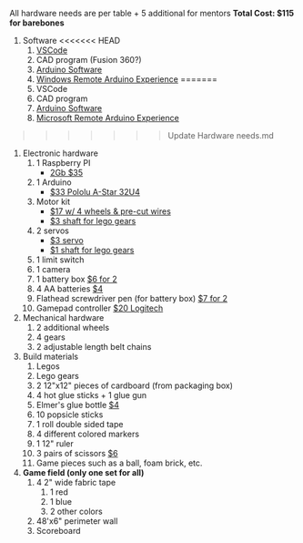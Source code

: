 All hardware needs are per table + 5 additional for mentors
**Total Cost: $115 for barebones**
1. Software
<<<<<<< HEAD
    1. [VSCode](https://code.visualstudio.com/)
    1. CAD program (Fusion 360?)
    1. [Arduino Software](https://www.arduino.cc/en/Main/Software)
    1. [Windows Remote Arduino Experience](https://www.microsoft.com/en-us/p/windows-remote-arduino-experience/9nblggh2041m?activetab=pivot:overviewtab)
=======
    1. VSCode
    1. CAD program
    1. [Arduino Software](https://www.arduino.cc/en/Main/Software)
    1. [Microsoft Remote Arduino Experience](https://www.microsoft.com/en-us/p/windows-remote-arduino-experience/9nblggh2041m?activetab=pivot:overviewtab)
>>>>>>> Update Hardware needs.md
1. Electronic hardware
    1. 1 Raspberry PI
        - [2Gb $35](https://www.adafruit.com/product/4292)
    1. 1 Arduino
        - [$33 Pololu A-Star 32U4](https://www.amazon.com/Pololu-Star-Controller-Raspberry-Bridge/dp/B07L36FYZ2)
    1. Motor kit
        - [$17 w/ 4 wheels & pre-cut wires](https://www.amazon.com/dp/B081W176PL/)
        - [$3 shaft for lego gears](https://www.adafruit.com/product/3810)
    1. 2 servos
        - [$3 servo](https://hobbyking.com/en_us/hxt900-micro-servo-1-6kg-0-12sec-9g.html)
        - [$1 shaft for lego gears](https://www.adafruit.com/product/4252)
    1. 1 limit switch
    1. 1 camera
    1. 1 battery box [$6 for 2](https://smile.amazon.com/Ogrmar-Switch-Battery-Holder-Leads/dp/B075G8XZLM)
    1. 4 AA batteries [$4](https://smile.amazon.com/Energizer-MAX-Alkaline-Batteries-Pack/dp/B00451SSBI)
    1. Flathead screwdriver pen (for battery box) [$7 for 2](https://smile.amazon.com/Bostitch-Office-Stanley-Screwdriver-66-344-2/dp/B00ZPSO8GE)
    1. Gamepad controller [$20 Logitech](https://smile.amazon.com/Logitech-940-000110-Gamepad-F310/dp/B003VAHYQY)
1. Mechanical hardware
    1. 2 additional wheels
    1. 4 gears
    1. 2 adjustable length belt chains
1. Build materials
    1. Legos
    1. Lego gears
    1. 2 12"x12" pieces of cardboard (from packaging box)
    1. 4 hot glue sticks + 1 glue gun
    1. Elmer's glue bottle [$4](https://smile.amazon.com/Elmers-Glue-All-Multi-Purpose-Liquid-Strong/dp/B0037WUWIS)
    1. 10 popsicle sticks
    1. 1 roll double sided tape
    1. 4 different colored markers
    1. 1 12" ruler
    1. 3 pairs of scissors [$6](https://smile.amazon.com/Fiskars-01-004761J-Softgrip-Scissors-Stainless/dp/B002YIP97K)
    1. Game pieces such as a ball, foam brick, etc.
1. **Game field (only one set for all)**
    1. 4 2" wide fabric tape
        1. 1 red
        1. 1 blue
        1. 2 other colors
    1. 48'x6" perimeter wall
    1. Scoreboard
